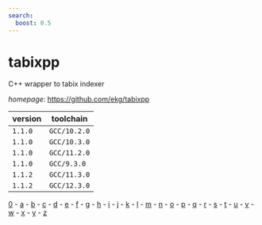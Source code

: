 ```yaml
---
search:
  boost: 0.5
---
```

# tabixpp

C++ wrapper to tabix indexer

*homepage*: <https://github.com/ekg/tabixpp>

version | toolchain
--------|----------
``1.1.0`` | ``GCC/10.2.0``
``1.1.0`` | ``GCC/10.3.0``
``1.1.0`` | ``GCC/11.2.0``
``1.1.0`` | ``GCC/9.3.0``
``1.1.2`` | ``GCC/11.3.0``
``1.1.2`` | ``GCC/12.3.0``

[0](../0/index.md) - [a](../a/index.md) - [b](../b/index.md) - [c](../c/index.md) - [d](../d/index.md) - [e](../e/index.md) - [f](../f/index.md) - [g](../g/index.md) - [h](../h/index.md) - [i](../i/index.md) - [j](../j/index.md) - [k](../k/index.md) - [l](../l/index.md) - [m](../m/index.md) - [n](../n/index.md) - [o](../o/index.md) - [p](../p/index.md) - [q](../q/index.md) - [r](../r/index.md) - [s](../s/index.md) - [t](../t/index.md) - [u](../u/index.md) - [v](../v/index.md) - [w](../w/index.md) - [x](../x/index.md) - [y](../y/index.md) - [z](../z/index.md)

